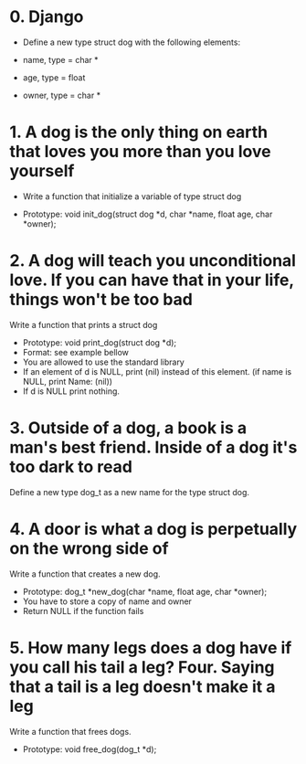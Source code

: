 # 0. Django

- Define a new type struct dog with the following elements:

- name, type = char *
- age, type = float
- owner, type = char *


# 1. A dog is the only thing on earth that loves you more than you love yourself 

- Write a function that initialize a variable of type struct dog

- Prototype: void init_dog(struct dog *d, char *name, float age, char *owner);


# 2. A dog will teach you unconditional love. If you can have that in your life, things won't be too bad 

Write a function that prints a struct dog

- Prototype: void print_dog(struct dog *d);
- Format: see example bellow
- You are allowed to use the standard library
- If an element of d is NULL, print (nil) instead of this element. (if name is NULL, print Name: (nil))
- If d is NULL print nothing.


# 3. Outside of a dog, a book is a man's best friend. Inside of a dog it's too dark to read 

Define a new type dog_t as a new name for the type struct dog.


# 4. A door is what a dog is perpetually on the wrong side of

Write a function that creates a new dog.

- Prototype: dog_t *new_dog(char *name, float age, char *owner);
- You have to store a copy of name and owner
- Return NULL if the function fails


# 5. How many legs does a dog have if you call his tail a leg? Four. Saying that a tail is a leg doesn't make it a leg 

Write a function that frees dogs.

- Prototype: void free_dog(dog_t *d);
